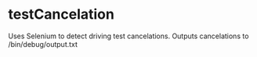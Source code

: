 # testCancelation
Uses Selenium to detect driving test cancelations. Outputs cancelations to /bin/debug/output.txt
